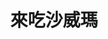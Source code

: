 ---
title: "來吃沙威瑪"
description: "來吃沙威瑪"
layout: shop
keywords:
  - 美食競賽
  - 台灣美食
  - 美食精選
datePublished: "2025-06-30"
dateModified: "2025-07-02"
city: "高雄市"
district: "左營區"
address: "高雄市左營區裕誠路南屏路"
phone: "0908165665"
geo: "22.66596001902006, 120.29972647159076"
google_map: "https://maps.app.goo.gl/1ntgoxyk5JkkQ8dy7"
footinder: "https://footinder.com.tw/%E9%AB%98%E9%9B%84%E5%B8%82%E9%BC%93%E5%B1%B1%E5%8D%80/362081/"
official: "https://www.instagram.com/turkish_shawarma_tw/"
award:
  - name: "夜市王"
    year: "2024"
    entries:
      - nightMarket: "瑞豐夜市"
        food_type: "老字號"
        rank: "第四名"

---